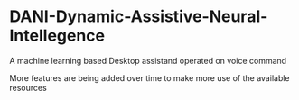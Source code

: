# DANI-Dynamic-Assistive-Neural-Intellegence
A machine learning based Desktop assistand operated on voice command

More features are being added over time to make more use of the available resources
